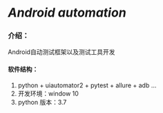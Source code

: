 # **_Android automation_**

### **介绍：** 

Android自动测试框架以及测试工具开发


#### **软件结构：**
1. python + uiautomator2 + pytest + allure + adb ...
2. 开发环境：window 10
3. python 版本：3.7
